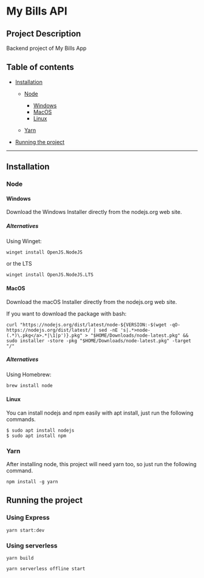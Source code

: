# My Bills API

## Project Description

Backend project of My Bills App

## Table of contents

<!--ts-->

- [Installation](#installation)

  - [Node](#node)

    - [Windows](#windows)
    - [MacOS](#macos)
    - [Linux](#linux)

  - [Yarn](#yarn)

- [Running the project](#running-the-project)
<!--te-->

---

## Installation

### Node

#### Windows

Download the Windows Installer directly from the nodejs.org web site.

##### Alternatives

Using Winget:

```
winget install OpenJS.NodeJS
```

or the LTS

```
winget install OpenJS.NodeJS.LTS
```

#### MacOS

Download the macOS Installer directly from the nodejs.org web site.

If you want to download the package with bash:

```
curl "https://nodejs.org/dist/latest/node-${VERSION:-$(wget -qO- https://nodejs.org/dist/latest/ | sed -nE 's|.*>node-(.*)\.pkg</a>.*|\1|p')}.pkg" > "$HOME/Downloads/node-latest.pkg" && sudo installer -store -pkg "$HOME/Downloads/node-latest.pkg" -target "/"
```

##### Alternatives

Using Homebrew:

```
brew install node
```

#### Linux

You can install nodejs and npm easily with apt install, just run the following commands.

    $ sudo apt install nodejs
    $ sudo apt install npm

### Yarn

After installing node, this project will need yarn too, so just run the following command.

```
npm install -g yarn
```

## Running the project

### Using Express

```
yarn start:dev
```

### Using serverless

```
yarn build
```

```
yarn serverless offline start
```
